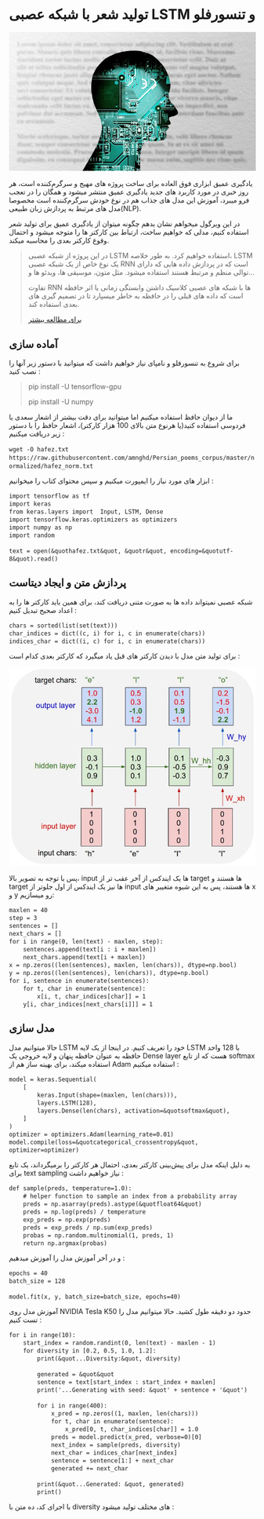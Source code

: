 # تولید شعر با شبکه عصبی LSTM و تنسورفلو



![test](1.jpeg)


یادگیری عمیق ابزاری فوق العاده برای ساخت پروژه های مهیج و سرگرم‌کننده است، هر روز خبری در مورد کاربرد های جدید یادگیری عمیق منتشر میشود و همگان را در تعجب فرو میبرد، آموزش این مدل های جذاب هم در نوع خودش سرگرم‌کننده است مخصوصا مدل های مرتبط به پردازش زبان طبیعی(NLP).


در این ویرگول میخواهم نشان بدهم چگونه میتوان از یادگیری عمیق برای تولید شعر استفاده کنیم، مدلی که خواهیم ساخت، ارتباط بین کارکتر ها را متوجه میشود و احتمال وقوع کارکتر بعدی را محاسبه میکند.


> در این پروژه از شبکه عصبی LSTM استفاده خواهیم کرد. به طور خلاصه، LSTM یک نوع خاص از یک شبکه عصبی RNN است که در پردازش داده هایی که دارای توالی منظم و مرتبط هستند استفاده میشود. مثل متون، موسیقی ها، ویدئو ها و...
> 
> تفاوت RNN ها با شبکه های عصبی کلاسیک داشتن وابستگی زمانی یا اثر حافظه است که داده های قبلی را در حافظه به خاطر میسپارد تا در تصمیم گیری های بعدی استفاده کند.
> 
> [برای مطالعه بیشتر](https://l.vrgl.ir/r?l=https%3A%2F%2Fcolah.github.io%2Fposts%2F2015-08-Understanding-LSTMs%2F&st=post&si=rynq4emx1qcx&k=qToANxWsJZcbp30NlTE%2FGPXPRobbWIVbY2orsTBmE0E%3D)
## آماده سازی
برای شروع به تنسورفلو و نامپای نیاز خواهیم داشت که میتوانید با دستور زیر آنها را نصب کنید :
>pip install -U tensorflow-gpu
>
>pip install -U numpy

ما از دیوان حافظ استفاده میکنیم اما میتوانید برای دقت بیشتر از اشعار سعدی یا فردوسی استفاده کنید(یا هرنوع متن بالای 100 هزار کارکتر)، اشعار حافظ را با دستور زیر دریافت میکنیم :

`wget -O hafez.txt https://raw.githubusercontent.com/amnghd/Persian_poems_corpus/master/normalized/hafez_norm.txt`

ابزار های مورد نیاز را ایمپورت میکنیم و سپس محتوای کتاب را میخوانیم :

```
import tensorflow as tf
import keras
from keras.layers import  Input, LSTM, Dense
import tensorflow.keras.optimizers as optimizers
import numpy as np
import random

text = open(&quothafez.txt&quot, &quotr&quot, encoding=&quotutf-8&quot).read()
```
## پردازش متن و ایجاد دیتاست

شبکه عصبی نمیتواند داده ها به صورت متنی دریافت کند، برای همین باید کارکتر ها را به اعداد صحیح تبدیل کنیم :
```
chars = sorted(list(set(text)))
char_indices = dict((c, i) for i, c in enumerate(chars))
indices_char = dict((i, c) for i, c in enumerate(chars))
```
برای تولید متن مدل با دیدن کارکتر های قبل یاد میگیرد که کارکتر بعدی کدام است :

![2.jpeg](2.jpeg)

پس با توجه به تصویر بالا، input ها یک ایندکس از آخر عقب تر از target ها هستند و target ها نیز یک ایندکس از اول جلوتر از input ها هستند، پس به این شیوه متغییر های x و y رو میسازیم:
```
maxlen = 40
step = 3
sentences = []
next_chars = []
for i in range(0, len(text) - maxlen, step):
    sentences.append(text[i : i + maxlen])
    next_chars.append(text[i + maxlen])
x = np.zeros((len(sentences), maxlen, len(chars)), dtype=np.bool)
y = np.zeros((len(sentences), len(chars)), dtype=np.bool)
for i, sentence in enumerate(sentences):
    for t, char in enumerate(sentence):
        x[i, t, char_indices[char]] = 1
    y[i, char_indices[next_chars[i]]] = 1
```
## مدل سازی
حالا میتوانیم مدل LSTM خود را تعریف کنیم. در اینجا از یک لایه LSTM با 128 واحد حافظه به عنوان حافظه پنهان و لایه خروجی یک Dense layer هست که از تابع softmax استفاده میکند، برای بهینه ساز هم از Adam استفاده میکنیم :
```
model = keras.Sequential(
    [
        keras.Input(shape=(maxlen, len(chars))),
        layers.LSTM(128),
        layers.Dense(len(chars), activation=&quotsoftmax&quot),
    ]
)
optimizer = optimizers.Adam(learning_rate=0.01)
model.compile(loss=&quotcategorical_crossentropy&quot, optimizer=optimizer)
```
به دلیل اینکه مدل برای پیش‌بینی کارکتر بعدی، احتمال هر کارکتر را برمیگرداند، یک تابع برای text sampling نیاز خواهیم داشت :
```
def sample(preds, temperature=1.0):
    # helper function to sample an index from a probability array
    preds = np.asarray(preds).astype(&quotfloat64&quot)
    preds = np.log(preds) / temperature
    exp_preds = np.exp(preds)
    preds = exp_preds / np.sum(exp_preds)
    probas = np.random.multinomial(1, preds, 1)
    return np.argmax(probas)
```
و در آخر آموزش مدل را آموزش میدهیم :
```
epochs = 40
batch_size = 128

model.fit(x, y, batch_size=batch_size, epochs=40)
```
آموزش مدل روی NVIDIA Tesla K50 حدود دو دقیقه طول کشید. حالا میتوانیم مدل را تست کنیم :
```
for i in range(10):
    start_index = random.randint(0, len(text) - maxlen - 1)
    for diversity in [0.2, 0.5, 1.0, 1.2]:
        print(&quot...Diversity:&quot, diversity)

        generated = &quot&quot
        sentence = text[start_index : start_index + maxlen]
        print('...Generating with seed: &quot' + sentence + '&quot')

        for i in range(400):
            x_pred = np.zeros((1, maxlen, len(chars)))
            for t, char in enumerate(sentence):
                x_pred[0, t, char_indices[char]] = 1.0
            preds = model.predict(x_pred, verbose=0)[0]
            next_index = sample(preds, diversity)
            next_char = indices_char[next_index]
            sentence = sentence[1:] + next_char
            generated += next_char

        print(&quot...Generated: &quot, generated)
        print()
```
با اجرای کد، ده متن با diversity های مختلف تولید میشود :

